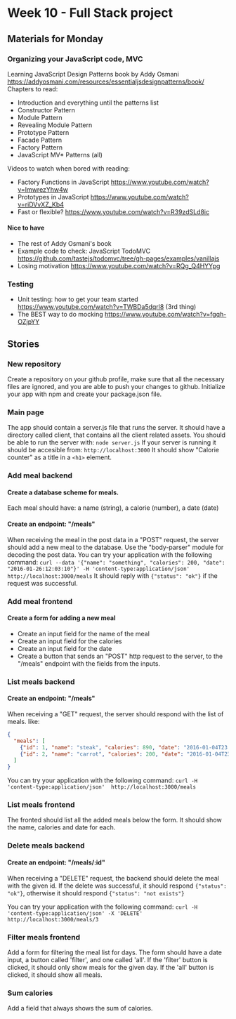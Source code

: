 # Week 10 - Full Stack project

## Materials for Monday

### Organizing your JavaScript code, MVC
Learning JavaScript Design Patterns
book by Addy Osmani
https://addyosmani.com/resources/essentialjsdesignpatterns/book/
Chapters to read:
- Introduction and everything until the patterns list
- Constructor Pattern
- Module Pattern
- Revealing Module Pattern
- Prototype Pattern
- Facade Pattern
- Factory Pattern
- JavaScript MV* Patterns (all)

Videos to watch when bored with reading:
- Factory Functions in JavaScript https://www.youtube.com/watch?v=ImwrezYhw4w
- Prototypes in JavaScript https://www.youtube.com/watch?v=riDVvXZ_Kb4
- Fast or flexible?  https://www.youtube.com/watch?v=R39zdSLd8ic

#### Nice to have
- The rest of Addy Osmani's book
- Example code to check: JavaScript TodoMVC https://github.com/tastejs/todomvc/tree/gh-pages/examples/vanillajs
- Losing motivation  https://www.youtube.com/watch?v=RQg_Q4HYYpg

### Testing
- Unit testing: how to get your team started  https://www.youtube.com/watch?v=TWBDa5dqrl8 (3rd thing)
- The BEST way to do mocking https://www.youtube.com/watch?v=fgqh-OZjpYY


## Stories

### New repository
Create a repository on your github profile, make sure that all the necessary
files are ignored, and you are able to push your changes to github.
Initialize your app with npm and create your package.json file.

### Main page
The app should contain a server.js file that runs the server.
It should have a directory called client, that contains all the client related assets.
You should be able to run the server with: `node server.js`
If your server is running it should be accesible from: `http://localhost:3000`
It should show "Calorie counter" as a title in a `<h1>` element.

### Add meal backend
#### Create a database scheme for meals.
Each meal should have:
a name (string),
a calorie (number),
a date (date)
#### Create an endpoint: "/meals"
When receiving the meal in the post data in a "POST" request, the server should add a new meal to the database.
Use the "body-parser" module for decoding the post data.
You can try your application with the following command:
`curl --data '{"name": "something", "calories": 200, "date": "2016-01-26:12:03:10"}' -H 'content-type:application/json'  http://localhost:3000/meals`
It should reply with `{"status": "ok"}` if the request was successful.


### Add meal frontend
#### Create a form for adding a new meal
- Create an input field for the name of the meal
- Create an input field for the calories
- Create an input field for the date
- Create a button that sends an "POST" http request to the server, to the
"/meals" endpoint with the fields from the inputs.

### List meals backend
#### Create an endpoint: "/meals"
When receiving a "GET" request, the server should respond with the list of meals.
like:
```json
{
  "meals": [
    {"id": 1, "name": "steak", "calories": 890, "date": "2016-01-04T23:00:00.000Z"},
    {"id": 2, "name": "carrot", "calories": 200, "date": "2016-01-04T23:00:00.000Z"}
  ]
}
```
You can try your application with the following command:
`curl -H 'content-type:application/json'  http://localhost:3000/meals`

### List meals frontend
The fronted should list all the added meals below the form.
It should show the name, calories and date for each.

### Delete meals backend
#### Create an endpoint: "/meals/:id"
When receiving a "DELETE" request, the backend should delete the meal with the given id.
If the delete was successful, it should respond `{"status": "ok"}`, otherwise it should respond
`{"status": "not exists"}`

You can try your application with the following command:
`curl -H 'content-type:application/json' -X 'DELETE' http://localhost:3000/meals/3`

### Filter meals frontend
Add a form for filtering the meal list for days. The form should have a date input, a button called 'filter', and one called 'all'.
If the 'filter' button is clicked, it should only show meals for the given day.
If the 'all' button is clicked, it should show all meals.

### Sum calories
Add a field that always shows the sum of calories.
